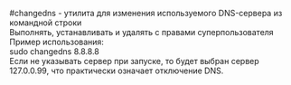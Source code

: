 #changedns - утилита для изменения используемого DNS-сервера из командной строки  
Выполнять, устанавливать и удалять с правами суперпользователя  
Пример использования:   
sudo changedns 8.8.8.8  
Если не указывать сервер при запуске, то будет выбран сервер 127.0.0.99, что практически означает отключение DNS.
 



